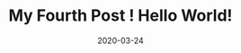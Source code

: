---
title: My Fourth Post ! Hello World!
slug: my-fourth-post
date: 2020-03-24
featureImage: tokyo4.jpg
excerpt: I'm baby brunch portland mlkshk 8-bit heirloom post-ironic, lomo fanny pack XOXO readymade...
---